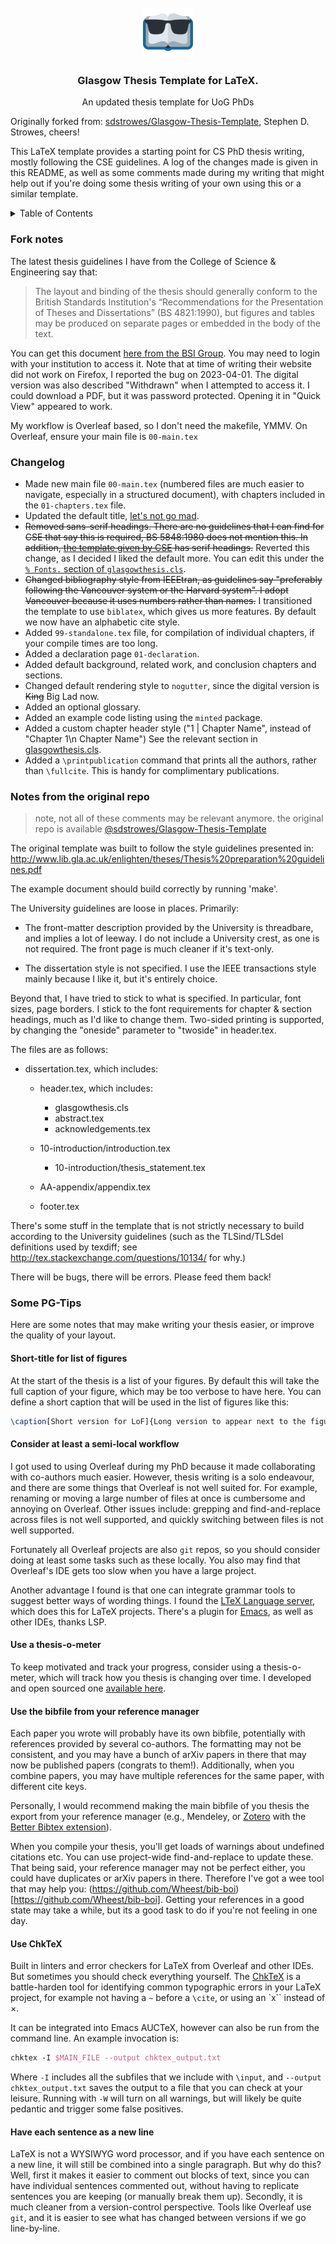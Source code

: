 <!-- PROJECT LOGO -->
<br />
<div align="center">
  <a href="https://github.com/Wheest/Glasgow-Thesis-Template">
    <img src="logo.png" alt="Logo" width="80" height="80">
  </a>

  <h3 align="center">Glasgow Thesis Template for LaTeX.</h3>

  <p align="center">
    An updated thesis template for UoG PhDs
  </p>
</div>

Originally forked from: [sdstrowes/Glasgow-Thesis-Template](https://github.com/sdstrowes/Glasgow-Thesis-Template), Stephen D. Strowes, cheers!

This LaTeX template provides a starting point for CS PhD thesis writing, mostly following the CSE guidelines.
A log of the changes made is given in this README, as well as some comments made during my writing that might help out if you're doing some thesis writing of your own using this or a similar template.

<!-- TABLE OF CONTENTS -->
<details>
  <summary>Table of Contents</summary>
  <ol>
    <li><a href="#fork-notes">Fork notes</a></li>
    <li><a href="#changelog">Changelog</a></li>
    <li><a href="#notes-from-the-original-repo">Notes from the original repo</a></li>
    <li><a href="#some-pg-tips">Some PG-Tips</a></li>
  </ol>
</details>


<!-- Fork notes -->
### Fork notes

The latest thesis guidelines I have from the College of Science & Engineering say that:

> The layout and binding of the thesis should generally conform to the British Standards Institution's “Recommendations for the Presentation of Theses and Dissertations” (BS 4821:1990), but figures and tables may be produced on separate pages or embedded in the body of the text.

You can get this document [here from the BSI Group](https://landingpage.bsigroup.com/LandingPage/Standard?UPI=000000000000216017).  You may need to login with your institution to access it.  Note that at time of writing their website did not work on Firefox, I reported the bug on 2023-04-01.  The digital version was also described "Withdrawn" when I attempted to access it.  I could download a PDF, but it was password protected.  Opening it in "Quick View" appeared to work.

My workflow is Overleaf based, so I don't need the makefile, YMMV.  On Overleaf, ensure your main file is `00-main.tex`

<!-- Changelog -->
### Changelog
- Made new main file `00-main.tex` (numbered files are much easier to navigate, especially in a structured document), with chapters included in the `01-chapters.tex` file.
- Updated the default title, [let's not go mad](https://github.com/Wheest/Glasgow-Thesis-Template/commit/c1b3e5d71db15d19b9c3ba53b00922e7c88d2349#r107069334).
- ~~Removed sans-serif headings. There are no guidelines that I can find for CSE that say this is required, BS 5848:1980 does not mention this.  In addition, [the template given by CSE](https://www.gla.ac.uk/colleges/scienceengineering/graduateschool/postgraduateresearchstudy/submitthesis/) has serif headings.~~ Reverted this change, as I decided I liked the default more.  You can edit this under the [`% Fonts.` section of `glasgowthesis.cls`](https://github.com/Wheest/Glasgow-Thesis-Template/blob/pg-tweaks/glasgowthesis.cls#L36).
- ~~Changed bibliography style from IEEEtran, as guidelines say "preferably following the Vancouver system or the Harvard system".  I adopt Vancouver because it uses numbers rather than names.~~ I transitioned the template to use `biblatex`, which gives us more features.  By default we now have an alphabetic cite style.
- Added `99-standalone.tex` file, for compilation of individual chapters, if your compile times are too long.
- Added a declaration page `01-declaration`.
- Added default background, related work, and conclusion chapters and sections.
- Changed default rendering style to `nogutter`, since the digital version is ~~King~~ Big Lad now.
- Added an optional glossary.
- Added an example code listing using the `minted` package.
- Added a custom chapter header style ("1 | Chapter Name", instead of "Chapter 1\n Chapter Name") See the relevant section in [glasgowthesis.cls](glasgowthesis.cls).
- Added a `\printpublication` command that prints all the authors, rather than `\fullcite`.  This is handy for complimentary publications.


<!-- ORIGINAL NOTES -->
### Notes from the original repo

> note, not all of these comments may be relevant anymore.
> the original repo is available [@sdstrowes/Glasgow-Thesis-Template](https://github.com/sdstrowes/Glasgow-Thesis-Template)

The original template was built to follow the style guidelines presented in:
 http://www.lib.gla.ac.uk/enlighten/theses/Thesis%20preparation%20guidelines.pdf

The example document should build correctly by running 'make'.

The University guidelines are loose in places. Primarily:

* The front-matter description provided by the University is
  threadbare, and implies a lot of leeway. I do not include a
  University crest, as one is not required. The front page is much
  cleaner if it's text-only.

* The dissertation style is not specified. I use the IEEE transactions
  style mainly because I like it, but it's entirely choice.

Beyond that, I have tried to stick to what is specified. In
particular, font sizes, page borders. I stick to the font requirements
for chapter & section headings, much as I'd like to change
them. Two-sided printing is supported, by changing the "oneside"
parameter to "twoside" in header.tex.


The files are as follows:

* dissertation.tex, which includes:
  - header.tex, which includes:
    + glasgowthesis.cls
    + abstract.tex
    + acknowledgements.tex

  - 10-introduction/introduction.tex
    + 10-introduction/thesis_statement.tex

  - AA-appendix/appendix.tex

  - footer.tex


There's some stuff in the template that is not strictly necessary to
build according to the University guidelines (such as the
TLSind/TLSdel definitions used by texdiff; see
http://tex.stackexchange.com/questions/10134/ for why.)

There will be bugs, there will be errors. Please feed them back!


### Some PG-Tips

Here are some notes that may make writing your thesis easier, or improve the quality of your layout.

#### Short-title for list of figures

At the start of the thesis is a list of your figures.  By default this will take the full caption of your figure, which may be too verbose to have here.  You can define a short caption that will be used in the list of figures like this:

``` tex
\caption[Short version for LoF]{Long version to appear next to the figure}
```

#### Consider at least a semi-local workflow

I got used to using Overleaf during my PhD because it made collaborating with co-authors much easier.
However, thesis writing is a solo endeavour, and there are some things that Overleaf is not well suited for.
For example, renaming or moving a large number of files at once is cumbersome and annoying on Overleaf.
Other issues include: grepping and find-and-replace across files is not well supported, and quickly switching between files is not well supported.

Fortunately all Overleaf projects are also `git` repos, so you should consider doing at least some tasks such as these locally.
You also may find that Overleaf's IDE gets too slow when you have a large project.

Another advantage I found is that one can integrate grammar tools to suggest better ways of wording things.
I found the [LTeX Language server](https://github.com/valentjn/ltex-ls), which does this for LaTeX projects.
There's a plugin for [Emacs](https://github.com/emacs-languagetool/lsp-ltex), as well as other IDEs, thanks LSP.

#### Use a thesis-o-meter

To keep motivated and track your progress, consider using a thesis-o-meter, which will track how you thesis is changing over time.
I developed and open sourced one [available here](https://github.com/Wheest/thesis-o-meter).

#### Use the bibfile from your reference manager

Each paper you wrote will probably have its own bibfile, potentially with references provided by several co-authors.
The formatting may not be consistent, and you may have a bunch of arXiv papers in there that may now be published papers (congrats to them!).
Additionally, when you combine papers, you may have multiple references for the same paper, with different cite keys.

Personally, I would recommend making the main bibfile of you thesis the export from your reference manager (e.g., Mendeley, or [Zotero](https://www.zotero.org/) with the [Better Bibtex extension](https://github.com/retorquere/zotero-better-bibtex)).

When you compile your thesis, you'll get loads of warnings about undefined citations etc.
You can use project-wide find-and-replace to update these.
That being said, your reference manager may not be perfect either, you could have duplicates or arXiv papers in there.
Therefore I've got a wee tool that may help you: (https://github.com/Wheest/bib-boi)[https://github.com/Wheest/bib-boi].
Getting your references in a good state may take a while, but its a good task to do if you're not feeling in one day.

#### Use ChkTeX

Built in linters and error checkers for LaTeX from Overleaf and other IDEs.
But sometimes you should check everything yourself.
The [ChkTeX](https://www.nongnu.org/chktex/) is a battle-harden tool for identifying common typographic errors in your LaTeX project, for example not having a `~` before a `\cite`, or using an `x`` instead of $\times$.

It can be integrated into Emacs AUCTeX, however can also be run from the command line.
An example invocation is:

``` tex
chktex -I $MAIN_FILE --output chktex_output.txt
```

Where `-I` includes all the subfiles that we include with `\input`, and `--output chktex_output.txt` saves the output to a file that you can check at your leisure.
Running with `-W` will turn on all warnings, but will likely be quite pedantic and trigger some false positives.

#### Have each sentence as a new line

LaTeX is not a WYSIWYG word processor, and if you have each sentence on a new line, it will still be combined into a single paragraph.
But why do this?
Well, first it makes it easier to comment out blocks of text, since you can have individual sentences commented out, without having to replicate sentences you are keeping (or manually break them up).
Secondly, it is much cleaner from a version-control perspective.
Tools like Overleaf use `git`, and it is easier to see what has changed between versions if we go line-by-line.
